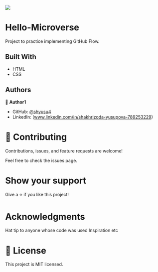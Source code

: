 ![](https://img.shields.io/badge/Microverse-blueviolet)
# Hello-Microverse
Project to practice implementing GitHub Flow.

## Built With

- HTML
- CSS

## Authors

👤 **Author1**

- GitHub: [@shyusu4](https://github.com/shyusu4)
- LinkedIn: (www.linkedin.com/in/shakhrizoda-yusupova-789253229)

# 🤝 Contributing
Contributions, issues, and feature requests are welcome!

Feel free to check the issues page.

# Show your support
Give a ⭐️ if you like this project!

# Acknowledgments
Hat tip to anyone whose code was used
Inspiration
etc

# 📝 License
This project is MIT licensed.
